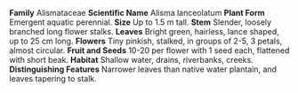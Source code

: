  **Family** Alismataceae **Scientific Name** Alisma lanceolatum **Plant Form** Emergent aquatic perennial. **Size** Up to 1.5 m tall. **Stem** Slender, loosely branched long flower stalks. **Leaves** Bright green, hairless, lance shaped, up to 25 cm long. **Flowers** Tiny pinkish, stalked, in groups of 2-5, 3 petals, almost circular. **Fruit and Seeds** 10-20 per flower with 1 seed each, flattened with short beak. **Habitat** Shallow water, drains, riverbanks, creeks. **Distinguishing Features** Narrower leaves than native water plantain, and leaves tapering to stalk.